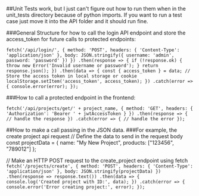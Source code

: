 ##Unit Tests work, but I just can't figure out how to run them when in the unit_tests directory because of python imports.
If you want to run a test case just move it into the API folder and it should run fine.

###General Structure for how to call the login API endpoint and store the access_token for future calls to protected endpoints:

`fetch('/api/login/', {
  method: 'POST',
  headers: {
    'Content-Type': 'application/json'
  },
  body: JSON.stringify({
    username: 'admin',
    password: 'password'
  })
})
.then(response => {
  if (!response.ok) {
    throw new Error('Invalid username or password');
  }
  return response.json();
})
.then(data => {
  const { access_token } = data;
  // Store the access token in local storage or cookie
  localStorage.setItem('access_token', access_token);
})
.catch(error => {
  console.error(error);
});`

###How to call a protected endpoint in the frontend:

`fetch('/api/projects/get/' + project_name, {
  method: 'GET',
  headers: {
    'Authorization': 'Bearer ' + jwtAccessToken
  }
})
.then(response => {
  // handle the response
})
.catch(error => {
  // handle the error
});`

##How to make a call passing in the JSON data.
###For example, the create project api request
// Define the data to send in the request body
const projectData = {
  name: "My New Project",
  products: ["123456", "789012"]
};

// Make an HTTP POST request to the create_project endpoint using fetch
`fetch('/projects/create', {
  method: 'POST',
  headers: {
    'Content-Type': 'application/json'
  },
  body: JSON.stringify(projectData)
})
.then(response => response.text())
.then(data => {
  console.log('Created project with ID:', data);
})
.catch(error => {
  console.error('Error creating project:', error);
});`